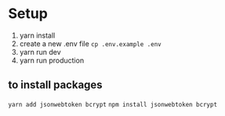# Setup

1. yarn install
2. create a new .env file
`cp .env.example .env`
3. yarn run dev
4. yarn run production


## to install packages
`yarn add jsonwebtoken bcrypt`
`npm install jsonwebtoken bcrypt`